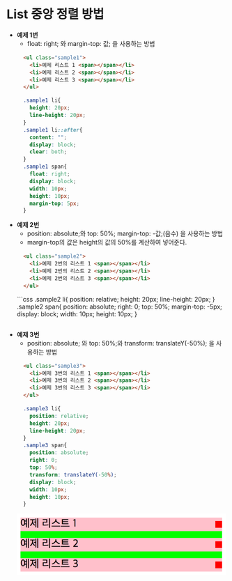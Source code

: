 # List 중앙 정렬 방법
  - **예제 1번**
    - float: right; 와 margin-top: 값; 을 사용하는 방법
    ```html
      <ul class="sample1">
        <li>예제 리스트 1 <span></span></li>
        <li>예제 리스트 2 <span></span></li>
        <li>예제 리스트 3 <span></span></li>
      </ul>
    ```
    ```css
      .sample1 li{
        height: 20px;
        line-height: 20px;
      }
      .sample1 li::after{
        content: "";
        display: block;
        clear: both;    
      }
      .sample1 span{
        float: right;
        display: block;
        width: 10px;
        height: 10px;
        margin-top: 5px;
      }
    ```
  - **예제 2번**
    - position: absolute;와 top: 50%; margin-top: -값;(음수) 을 사용하는 방법
    - margin-top의 값은 height의 값의 50%를 계산하여 넣어준다.
    ```html
      <ul class="sample2">
        <li>예제 2번의 리스트 1 <span></span></li>
        <li>예제 2번의 리스트 2 <span></span></li>
        <li>예제 2번의 리스트 3 <span></span></li>
      </ul>
    ```
    ​```css
      .sample2 li{
        position: relative;
        height: 20px;
        line-height: 20px;
      }
      .sample2 span{
        position: absolute;
        right: 0;
        top: 50%;
        margin-top: -5px; 
        display: block;
        width: 10px;
        height: 10px;
      }
    ```
  - **예제 3번** 
    - position: absolute; 와 top: 50%;와 transform: translateY(-50%); 을 사용하는 방법
    ```html
      <ul class="sample3">
        <li>예제 3번의 리스트 1 <span></span></li>
        <li>예제 3번의 리스트 2 <span></span></li>
        <li>예제 3번의 리스트 3 <span></span></li>
      </ul>
    ```
    ```css
      .sample3 li{
        position: relative;
        height: 20px;
        line-height: 20px;
      }
      .sample3 span{
        position: absolute;
        right: 0;
        top: 50%;
        transform: translateY(-50%);
        display: block;
        width: 10px;
        height: 10px;
      }
    ```
    ![실행결과](img/sample.png)